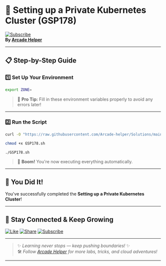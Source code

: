 
# 🚀 Setting up a Private Kubernetes Cluster (GSP178)  
[![Subscribe](https://img.shields.io/badge/Subscribe-YouTube-red?style=for-the-badge&logo=youtube)](https://www.youtube.com/@ArcadeHelper1418)  
**By [Arcade Helper](https://www.youtube.com/@ArcadeHelper1418)**

---

## 📋 Step-by-Step Guide

### 1️⃣ Set Up Your Environment
```bash
export ZONE=
```
> 🧠 **Pro Tip:** Fill in these environment variables properly to avoid any errors later!

---

### 2️⃣ Run the Script
```bash
curl -O "https://raw.githubusercontent.com/Arcade-helper/Solutions/main/Setting%20up%20a%20Private%20Kubernetes%20Cluster/GSP178.sh"

chmod +x GSP178.sh

./GSP178.sh
```
> 🚀 **Boom!** You're now executing everything automatically.
---

## 🎉 You Did It!  
You've successfully completed the **Setting up a Private Kubernetes Cluster**!

---

## 🌟 Stay Connected & Keep Growing

[![Like](https://img.shields.io/badge/Like-❤️-pink?style=for-the-badge)](https://www.youtube.com/@ArcadeHelper1418) 
[![Share](https://img.shields.io/badge/Share-🔁-blue?style=for-the-badge)](https://www.youtube.com/@ArcadeHelper1418) 
[![Subscribe](https://img.shields.io/badge/Subscribe-🔔-red?style=for-the-badge)](https://www.youtube.com/@ArcadeHelper1418)

---

> ✨ *Learning never stops — keep pushing boundaries!* ✨  
> 🛠️ *Follow [Arcade Helper](https://www.youtube.com/@ArcadeHelper1418) for more labs, tricks, and cloud adventures!*

---
